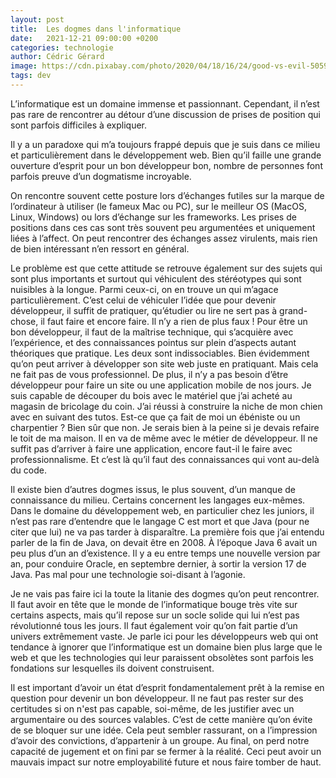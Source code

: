 ```yaml
---
layout: post
title:  Les dogmes dans l'informatique
date:   2021-12-21 09:00:00 +0200
categories: technologie
author: Cédric Gérard
image: https://cdn.pixabay.com/photo/2020/04/18/16/24/good-vs-evil-5059839_1280.jpg
tags: dev
---
```


L’informatique est un domaine immense et passionnant. Cependant, il n’est pas rare de rencontrer au détour d’une discussion de prises de position qui sont parfois difficiles à expliquer.

Il y a un paradoxe qui m’a toujours frappé depuis que je suis dans ce milieu et particulièrement dans le développement web. Bien qu’il faille une grande ouverture d’esprit pour un bon développeur bon, nombre de personnes font parfois preuve d’un dogmatisme incroyable.

On rencontre souvent cette posture lors d’échanges futiles sur la marque de l’ordinateur à utiliser (le fameux Mac ou PC), sur le meilleur OS (MacOS, Linux, Windows) ou lors d’échange sur les frameworks. Les prises de positions dans ces cas sont très souvent peu argumentées et uniquement liées à l’affect. On peut rencontrer des échanges assez virulents, mais rien de bien intéressant n’en ressort en général.

Le problème est que cette attitude se retrouve également sur des sujets qui sont plus importants et surtout qui véhiculent des stéréotypes qui sont nuisibles à la longue. Parmi ceux-ci, on en trouve un qui m’agace particulièrement. C’est celui de véhiculer l’idée que pour devenir développeur, il suffit de pratiquer, qu’étudier ou lire ne sert pas à grand-chose, il faut faire et encore faire. Il n’y a rien de plus faux ! Pour être un bon développeur, il faut de la maîtrise technique, qui s’acquière avec l’expérience, et des connaissances pointus sur plein d’aspects autant théoriques que pratique. Les deux sont indissociables. Bien évidemment qu’on peut arriver à développer son site web juste en pratiquant. Mais cela ne fait pas de vous professionnel. De plus, il n’y a pas besoin d’être développeur pour faire un site ou une application mobile de nos jours. Je suis capable de découper du bois avec le matériel que j’ai acheté au magasin de bricolage du coin. J’ai réussi à construire la niche de mon chien avec en suivant des tutos. Est-ce que ça fait de moi un ébéniste ou un charpentier ? Bien sûr que non. Je serais bien à la peine si je devais refaire le toit de ma maison. Il en va de même avec le métier de développeur. Il ne suffit pas d’arriver à faire une application, encore faut-il le faire avec professionnalisme. Et c’est là qu’il faut des connaissances qui vont au-delà du code.

Il existe bien d’autres dogmes issus, le plus souvent, d’un manque de connaissance du milieu. Certains concernent les langages eux-mêmes. Dans le domaine du développement web, en particulier chez les juniors, il n’est pas rare d’entendre que le langage C est mort et que Java (pour ne citer que lui) ne va pas tarder à disparaître. La première fois que j’ai entendu parler de la fin de Java, on devait être en 2008. À l’époque Java 6 avait un peu plus d’un an d’existence. Il y a eu entre temps une nouvelle version par an, pour conduire Oracle, en septembre dernier, à sortir la version 17 de Java. Pas mal pour une technologie soi-disant à l’agonie.

Je ne vais pas faire ici la toute la litanie des dogmes qu’on peut rencontrer. Il faut avoir en tête que le monde de l’informatique bouge très vite sur certains aspects, mais qu’il repose sur un socle solide qui lui n’est pas révolutionné tous les jours. Il faut également voir qu’on fait partie d’un univers extrêmement vaste. Je parle ici pour les développeurs web qui ont tendance à ignorer que l’informatique est un domaine bien plus large que le web et que les technologies qui leur paraissent obsolètes sont parfois les fondations sur lesquelles ils doivent construisent.

Il est important d’avoir un état d’esprit fondamentalement prêt à la remise en question pour devenir un bon développeur. Il ne faut pas rester sur des certitudes si on n'est pas capable, soi-même, de les justifier avec un argumentaire ou des sources valables. C’est de cette manière qu’on évite de se bloquer sur une idée. Cela peut sembler rassurant, on a l’impression d’avoir des convictions, d’appartenir à un groupe. Au final, on perd notre capacité de jugement et on fini par se fermer à la réalité. Ceci peut avoir un mauvais impact sur notre employabilité future et nous faire tomber de haut.